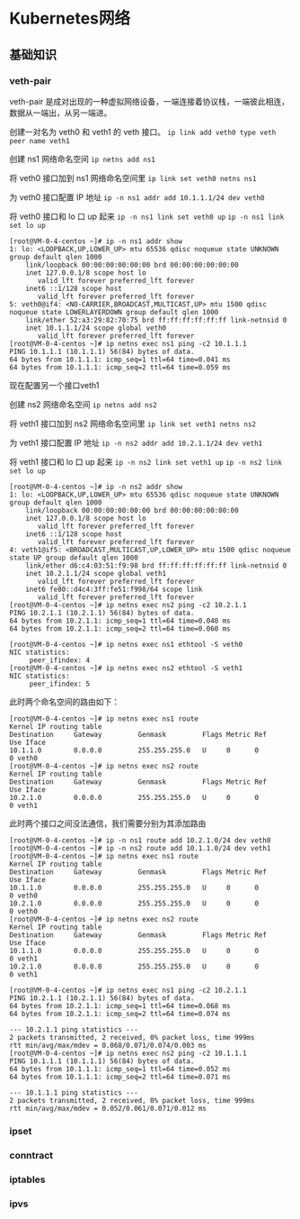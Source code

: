 # Kubernetes网络 #

## 基础知识 ##

### veth-pair ###

veth-pair 是成对出现的一种虚拟网络设备，一端连接着协议栈，一端彼此相连，数据从一端出，从另一端进。

创建一对名为 veth0 和 veth1 的 veth 接口。
`ip link add veth0 type veth peer name veth1`

创建 ns1 网络命名空间
`ip netns add ns1`

将 veth0 接口加到 ns1 网络命名空间里
`ip link set veth0 netns ns1`

为 veth0 接口配置 IP 地址
`ip -n ns1 addr add 10.1.1.1/24 dev veth0`

将 veth0 接口和 lo 口 up 起来
`ip -n ns1 link set veth0 up`
`ip -n ns1 link set lo up`

```shell
[root@VM-0-4-centos ~]# ip -n ns1 addr show
1: lo: <LOOPBACK,UP,LOWER_UP> mtu 65536 qdisc noqueue state UNKNOWN group default qlen 1000
    link/loopback 00:00:00:00:00:00 brd 00:00:00:00:00:00
    inet 127.0.0.1/8 scope host lo
       valid_lft forever preferred_lft forever
    inet6 ::1/128 scope host
       valid_lft forever preferred_lft forever
5: veth0@if4: <NO-CARRIER,BROADCAST,MULTICAST,UP> mtu 1500 qdisc noqueue state LOWERLAYERDOWN group default qlen 1000
    link/ether 52:a3:29:82:70:75 brd ff:ff:ff:ff:ff:ff link-netnsid 0
    inet 10.1.1.1/24 scope global veth0
       valid_lft forever preferred_lft forever
[root@VM-0-4-centos ~]# ip netns exec ns1 ping -c2 10.1.1.1
PING 10.1.1.1 (10.1.1.1) 56(84) bytes of data.
64 bytes from 10.1.1.1: icmp_seq=1 ttl=64 time=0.041 ms
64 bytes from 10.1.1.1: icmp_seq=2 ttl=64 time=0.059 ms

```

现在配置另一个接口veth1

创建 ns2 网络命名空间
`ip netns add ns2`

将 veth1 接口加到 ns2 网络命名空间里
`ip link set veth1 netns ns2`

为 veth1 接口配置 IP 地址
`ip -n ns2 addr add 10.2.1.1/24 dev veth1`

将 veth1 接口和 lo 口 up 起来
`ip -n ns2 link set veth1 up`
`ip -n ns2 link set lo up`

```shell
[root@VM-0-4-centos ~]# ip -n ns2 addr show
1: lo: <LOOPBACK,UP,LOWER_UP> mtu 65536 qdisc noqueue state UNKNOWN group default qlen 1000
    link/loopback 00:00:00:00:00:00 brd 00:00:00:00:00:00
    inet 127.0.0.1/8 scope host lo
       valid_lft forever preferred_lft forever
    inet6 ::1/128 scope host
       valid_lft forever preferred_lft forever
4: veth1@if5: <BROADCAST,MULTICAST,UP,LOWER_UP> mtu 1500 qdisc noqueue state UP group default qlen 1000
    link/ether d6:c4:03:51:f9:98 brd ff:ff:ff:ff:ff:ff link-netnsid 0
    inet 10.2.1.1/24 scope global veth1
       valid_lft forever preferred_lft forever
    inet6 fe80::d4c4:3ff:fe51:f998/64 scope link
       valid_lft forever preferred_lft forever
[root@VM-0-4-centos ~]# ip netns exec ns2 ping -c2 10.2.1.1
PING 10.2.1.1 (10.2.1.1) 56(84) bytes of data.
64 bytes from 10.2.1.1: icmp_seq=1 ttl=64 time=0.040 ms
64 bytes from 10.2.1.1: icmp_seq=2 ttl=64 time=0.060 ms
```

```shell
[root@VM-0-4-centos ~]# ip netns exec ns1 ethtool -S veth0
NIC statistics:
     peer_ifindex: 4
[root@VM-0-4-centos ~]# ip netns exec ns2 ethtool -S veth1
NIC statistics:
     peer_ifindex: 5
```

此时两个命名空间的路由如下：

```shell
[root@VM-0-4-centos ~]# ip netns exec ns1 route
Kernel IP routing table
Destination     Gateway         Genmask         Flags Metric Ref    Use Iface
10.1.1.0        0.0.0.0         255.255.255.0   U     0      0        0 veth0
[root@VM-0-4-centos ~]# ip netns exec ns2 route
Kernel IP routing table
Destination     Gateway         Genmask         Flags Metric Ref    Use Iface
10.2.1.0        0.0.0.0         255.255.255.0   U     0      0        0 veth1

```

此时两个接口之间没法通信，我们需要分别为其添加路由

```shell
[root@VM-0-4-centos ~]# ip -n ns1 route add 10.2.1.0/24 dev veth0
[root@VM-0-4-centos ~]# ip -n ns2 route add 10.1.1.0/24 dev veth1
[root@VM-0-4-centos ~]# ip netns exec ns1 route
Kernel IP routing table
Destination     Gateway         Genmask         Flags Metric Ref    Use Iface
10.1.1.0        0.0.0.0         255.255.255.0   U     0      0        0 veth0
10.2.1.0        0.0.0.0         255.255.255.0   U     0      0        0 veth0
[root@VM-0-4-centos ~]# ip netns exec ns2 route
Kernel IP routing table
Destination     Gateway         Genmask         Flags Metric Ref    Use Iface
10.1.1.0        0.0.0.0         255.255.255.0   U     0      0        0 veth1
10.2.1.0        0.0.0.0         255.255.255.0   U     0      0        0 veth1
```

```shell
[root@VM-0-4-centos ~]# ip netns exec ns1 ping -c2 10.2.1.1
PING 10.2.1.1 (10.2.1.1) 56(84) bytes of data.
64 bytes from 10.2.1.1: icmp_seq=1 ttl=64 time=0.068 ms
64 bytes from 10.2.1.1: icmp_seq=2 ttl=64 time=0.074 ms

--- 10.2.1.1 ping statistics ---
2 packets transmitted, 2 received, 0% packet loss, time 999ms
rtt min/avg/max/mdev = 0.068/0.071/0.074/0.003 ms
[root@VM-0-4-centos ~]# ip netns exec ns2 ping -c2 10.1.1.1
PING 10.1.1.1 (10.1.1.1) 56(84) bytes of data.
64 bytes from 10.1.1.1: icmp_seq=1 ttl=64 time=0.052 ms
64 bytes from 10.1.1.1: icmp_seq=2 ttl=64 time=0.071 ms

--- 10.1.1.1 ping statistics ---
2 packets transmitted, 2 received, 0% packet loss, time 999ms
rtt min/avg/max/mdev = 0.052/0.061/0.071/0.012 ms

```

### ipset ###

### conntract ###

### iptables ###

### ipvs ###